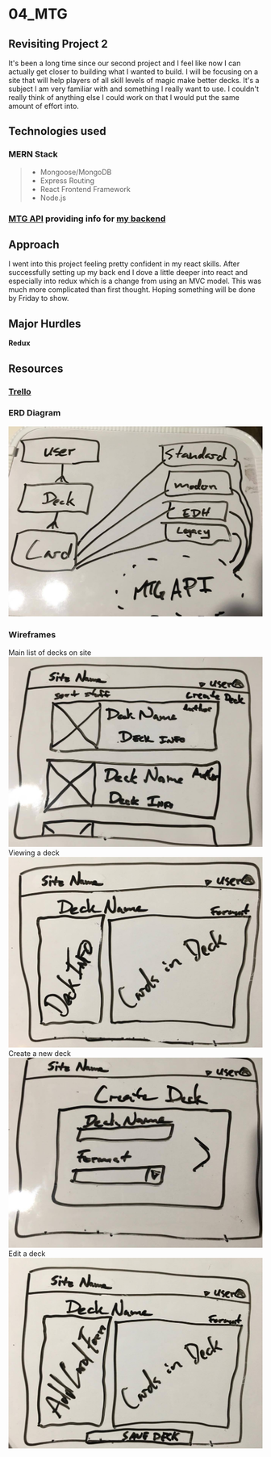 # 04_MTG

## Revisiting Project 2  
It's been a long time since our second project and I feel like now I can actually get closer to building what I wanted to build.  I will be focusing on a site that will help players of all skill levels of magic make better decks.  It's a subject I am very familiar with and something I really want to use. I couldn't really think of anything else I could work on that I would put the same amount of effort into.

## Technologies used  
### MERN Stack  
>* Mongoose/MongoDB  
>* Express Routing  
>* React Frontend Framework  
>* Node.js  

### [MTG API](https://docs.magicthegathering.io/) providing info for [my backend](https://github.com/jakehawk/04_MTG_API)  

## Approach  
I went into this project feeling pretty confident in my react skills.  After successfully setting up my back end I dove a little deeper into react and especially into redux which is a change from using an MVC model.  This was much more complicated than first thought.  Hoping something will be done by Friday to show.

## Major Hurdles
**Redux**

## Resources

### [Trello](https://trello.com/b/JZxH24hz)

### ERD Diagram  
![ERD](assets/ERD.jpg)

### Wireframes
Main list of decks on site
![index](assets/Index_Decks.jpg)  
Viewing a deck
![show](assets/Show_Deck.jpg)  
Create a new deck
![create](assets/Create_Deck.jpg)  
Edit a deck
![edit](assets/Edit_Deck.jpg)  


